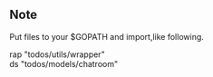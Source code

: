 ## Note
Put files to your $GOPATH and import,like following.

rap "todos/utils/wrapper"  
ds "todos/models/chatroom"
